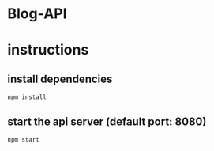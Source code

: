 # Blog-API


# instructions

## install dependencies

    npm install
    
    
## start the api server (default port: 8080)

    npm start
